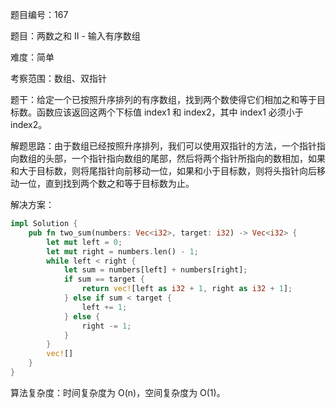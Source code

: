 题目编号：167

题目：两数之和 II - 输入有序数组

难度：简单

考察范围：数组、双指针

题干：给定一个已按照升序排列的有序数组，找到两个数使得它们相加之和等于目标数。函数应该返回这两个下标值 index1 和 index2，其中 index1 必须小于 index2。

解题思路：由于数组已经按照升序排列，我们可以使用双指针的方法，一个指针指向数组的头部，一个指针指向数组的尾部，然后将两个指针所指向的数相加，如果和大于目标数，则将尾指针向前移动一位，如果和小于目标数，则将头指针向后移动一位，直到找到两个数之和等于目标数为止。

解决方案：

```rust
impl Solution {
    pub fn two_sum(numbers: Vec<i32>, target: i32) -> Vec<i32> {
        let mut left = 0;
        let mut right = numbers.len() - 1;
        while left < right {
            let sum = numbers[left] + numbers[right];
            if sum == target {
                return vec![left as i32 + 1, right as i32 + 1];
            } else if sum < target {
                left += 1;
            } else {
                right -= 1;
            }
        }
        vec![]
    }
}
```

算法复杂度：时间复杂度为 O(n)，空间复杂度为 O(1)。
